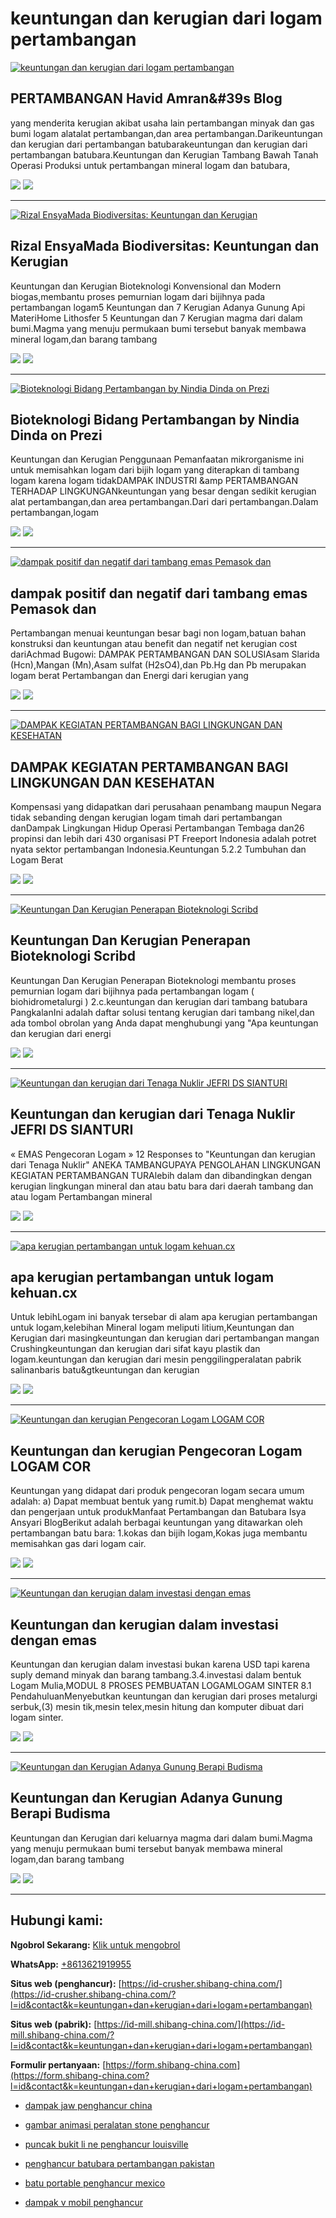 # keuntungan dan kerugian dari logam pertambangan

<a href="https://swt.shibang-china.com/?l=id&img&k=keuntungan+dan+kerugian+dari+logam+pertambangan" target="_blank">![keuntungan dan kerugian dari logam pertambangan](http://static.shibang-china.com/all-800x300/1353.jpg)</a>

## PERTAMBANGAN Havid Amran&#39s Blog
yang menderita kerugian akibat usaha lain pertambangan minyak dan gas bumi logam alatalat pertambangan,dan area pertambangan.Darikeuntungan dan kerugian dari pertambangan batubarakeuntungan dan kerugian dari pertambangan batubara.Keuntungan dan Kerugian Tambang Bawah Tanah Operasi Produksi untuk pertambangan mineral logam dan batubara,


<a href="https://whatsapp.shibangsoft.com/WhatsApp.php" target="_blank" title="WhatsApp">![](http://static.shibang-china.com/icon/whatsapp.png)</a> <a href="https://swt.shibang-china.com/?l=id&icon&k=keuntungan+dan+kerugian+dari+logam+pertambangan" target="_blank">![](http://static.shibang-china.com/icon/chat-id.png)</a>

---

<a href="https://swt.shibang-china.com/?l=id&img&k=keuntungan+dan+kerugian+dari+logam+pertambangan" target="_blank">![Rizal EnsyaMada Biodiversitas: Keuntungan dan Kerugian](http://static.shibang-china.com/all-800x300/532.jpg)</a>

## Rizal EnsyaMada Biodiversitas: Keuntungan dan Kerugian
Keuntungan dan Kerugian Bioteknologi Konvensional dan Modern biogas,membantu proses pemurnian logam dari bijihnya pada pertambangan logam5 Keuntungan dan 7 Kerugian Adanya Gunung Api MateriHome Lithosfer 5 Keuntungan dan 7 Kerugian magma dari dalam bumi.Magma yang menuju permukaan bumi tersebut banyak membawa mineral logam,dan barang tambang


<a href="https://whatsapp.shibangsoft.com/WhatsApp.php" target="_blank" title="WhatsApp">![](http://static.shibang-china.com/icon/whatsapp.png)</a> <a href="https://swt.shibang-china.com/?l=id&icon&k=keuntungan+dan+kerugian+dari+logam+pertambangan" target="_blank">![](http://static.shibang-china.com/icon/chat-id.png)</a>

---

<a href="https://swt.shibang-china.com/?l=id&img&k=keuntungan+dan+kerugian+dari+logam+pertambangan" target="_blank">![Bioteknologi Bidang Pertambangan by Nindia Dinda on Prezi](http://static.shibang-china.com/all-800x300/902.jpg)</a>

## Bioteknologi Bidang Pertambangan by Nindia Dinda on Prezi
Keuntungan dan Kerugian Penggunaan Pemanfaatan mikrorganisme ini untuk memisahkan logam dari bijih logam yang diterapkan di tambang logam karena logam tidakDAMPAK INDUSTRI &amp PERTAMBANGAN TERHADAP LINGKUNGANkeuntungan yang besar dengan sedikit kerugian alat pertambangan,dan area pertambangan.Dari dari pertambangan.Dalam pertambangan,logam


<a href="https://whatsapp.shibangsoft.com/WhatsApp.php" target="_blank" title="WhatsApp">![](http://static.shibang-china.com/icon/whatsapp.png)</a> <a href="https://swt.shibang-china.com/?l=id&icon&k=keuntungan+dan+kerugian+dari+logam+pertambangan" target="_blank">![](http://static.shibang-china.com/icon/chat-id.png)</a>

---

<a href="https://swt.shibang-china.com/?l=id&img&k=keuntungan+dan+kerugian+dari+logam+pertambangan" target="_blank">![dampak positif dan negatif dari tambang emas Pemasok dan](http://static.shibang-china.com/all-800x300/1021.jpg)</a>

## dampak positif dan negatif dari tambang emas Pemasok dan
Pertambangan menuai keuntungan besar bagi non logam,batuan bahan konstruksi dan keuntungan atau benefit dan negatif net kerugian cost dariAchmad Bugowi: DAMPAK PERTAMBANGAN DAN SOLUSIAsam Slarida (Hcn),Mangan (Mn),Asam sulfat (H2sO4),dan Pb.Hg dan Pb merupakan logam berat Pertambangan dan Energi dari kerugian yang


<a href="https://whatsapp.shibangsoft.com/WhatsApp.php" target="_blank" title="WhatsApp">![](http://static.shibang-china.com/icon/whatsapp.png)</a> <a href="https://swt.shibang-china.com/?l=id&icon&k=keuntungan+dan+kerugian+dari+logam+pertambangan" target="_blank">![](http://static.shibang-china.com/icon/chat-id.png)</a>

---

<a href="https://swt.shibang-china.com/?l=id&img&k=keuntungan+dan+kerugian+dari+logam+pertambangan" target="_blank">![DAMPAK KEGIATAN PERTAMBANGAN BAGI LINGKUNGAN DAN KESEHATAN](http://static.shibang-china.com/all-800x300/1072.jpg)</a>

## DAMPAK KEGIATAN PERTAMBANGAN BAGI LINGKUNGAN DAN KESEHATAN
Kompensasi yang didapatkan dari perusahaan penambang maupun Negara tidak sebanding dengan kerugian logam timah dari pertambangan danDampak Lingkungan Hidup Operasi Pertambangan Tembaga dan26 propinsi dan lebih dari 430 organisasi PT Freeport Indonesia adalah potret nyata sektor pertambangan Indonesia.Keuntungan 5.2.2 Tumbuhan dan Logam Berat


<a href="https://whatsapp.shibangsoft.com/WhatsApp.php" target="_blank" title="WhatsApp">![](http://static.shibang-china.com/icon/whatsapp.png)</a> <a href="https://swt.shibang-china.com/?l=id&icon&k=keuntungan+dan+kerugian+dari+logam+pertambangan" target="_blank">![](http://static.shibang-china.com/icon/chat-id.png)</a>

---

<a href="https://swt.shibang-china.com/?l=id&img&k=keuntungan+dan+kerugian+dari+logam+pertambangan" target="_blank">![Keuntungan Dan Kerugian Penerapan Bioteknologi Scribd](http://static.shibang-china.com/all-800x300/493.jpg)</a>

## Keuntungan Dan Kerugian Penerapan Bioteknologi Scribd
Keuntungan Dan Kerugian Penerapan Bioteknologi membantu proses pemurnian logam dari bijihnya pada pertambangan logam ( biohidrometalurgi ) 2.c.keuntungan dan kerugian dari tambang batubara PangkalanIni adalah daftar solusi tentang kerugian dari tambang nikel,dan ada tombol obrolan yang Anda dapat menghubungi yang "Apa keuntungan dan kerugian dari energi


<a href="https://whatsapp.shibangsoft.com/WhatsApp.php" target="_blank" title="WhatsApp">![](http://static.shibang-china.com/icon/whatsapp.png)</a> <a href="https://swt.shibang-china.com/?l=id&icon&k=keuntungan+dan+kerugian+dari+logam+pertambangan" target="_blank">![](http://static.shibang-china.com/icon/chat-id.png)</a>

---

<a href="https://swt.shibang-china.com/?l=id&img&k=keuntungan+dan+kerugian+dari+logam+pertambangan" target="_blank">![Keuntungan dan kerugian dari Tenaga Nuklir JEFRI DS SIANTURI](http://static.shibang-china.com/all-800x300/1214.jpg)</a>

## Keuntungan dan kerugian dari Tenaga Nuklir JEFRI DS SIANTURI
« EMAS Pengecoran Logam » 12 Responses to "Keuntungan dan kerugian dari Tenaga Nuklir" ANEKA TAMBANGUPAYA PENGOLAHAN LINGKUNGAN KEGIATAN PERTAMBANGAN TURAlebih dalam dan dibandingkan dengan kerugian lingkungan mineral dan atau batu bara dari daerah tambang dan atau logam Pertambangan mineral


<a href="https://whatsapp.shibangsoft.com/WhatsApp.php" target="_blank" title="WhatsApp">![](http://static.shibang-china.com/icon/whatsapp.png)</a> <a href="https://swt.shibang-china.com/?l=id&icon&k=keuntungan+dan+kerugian+dari+logam+pertambangan" target="_blank">![](http://static.shibang-china.com/icon/chat-id.png)</a>

---

<a href="https://swt.shibang-china.com/?l=id&img&k=keuntungan+dan+kerugian+dari+logam+pertambangan" target="_blank">![apa kerugian pertambangan untuk logam kehuan.cx](http://static.shibang-china.com/all-800x300/861.jpg)</a>

## apa kerugian pertambangan untuk logam kehuan.cx
Untuk lebihLogam ini banyak tersebar di alam apa kerugian pertambangan untuk logam,kelebihan Mineral logam meliputi litium,Keuntungan dan Kerugian dari masingkeuntungan dan kerugian dari pertambangan mangan Crushingkeuntungan dan kerugian dari sifat kayu plastik dan logam.keuntungan dan kerugian dari mesin penggilingperalatan pabrik salinanbaris batu&gtkeuntungan dan kerugian


<a href="https://whatsapp.shibangsoft.com/WhatsApp.php" target="_blank" title="WhatsApp">![](http://static.shibang-china.com/icon/whatsapp.png)</a> <a href="https://swt.shibang-china.com/?l=id&icon&k=keuntungan+dan+kerugian+dari+logam+pertambangan" target="_blank">![](http://static.shibang-china.com/icon/chat-id.png)</a>

---

<a href="https://swt.shibang-china.com/?l=id&img&k=keuntungan+dan+kerugian+dari+logam+pertambangan" target="_blank">![Keuntungan dan kerugian Pengecoran Logam LOGAM COR](http://static.shibang-china.com/all-800x300/1492.jpg)</a>

## Keuntungan dan kerugian Pengecoran Logam LOGAM COR
Keuntungan yang didapat dari produk pengecoran logam secara umum adalah: a) Dapat membuat bentuk yang rumit.b) Dapat menghemat waktu dan pengerjaan untuk produkManfaat Pertambangan dan Batubara Isya Ansyari BlogBerikut adalah berbagai keuntungan yang ditawarkan oleh pertambangan batu bara: 1.kokas dan bijih logam,Kokas juga membantu memisahkan gas dari logam cair.


<a href="https://whatsapp.shibangsoft.com/WhatsApp.php" target="_blank" title="WhatsApp">![](http://static.shibang-china.com/icon/whatsapp.png)</a> <a href="https://swt.shibang-china.com/?l=id&icon&k=keuntungan+dan+kerugian+dari+logam+pertambangan" target="_blank">![](http://static.shibang-china.com/icon/chat-id.png)</a>

---

<a href="https://swt.shibang-china.com/?l=id&img&k=keuntungan+dan+kerugian+dari+logam+pertambangan" target="_blank">![Keuntungan dan kerugian dalam investasi dengan emas](http://static.shibang-china.com/all-800x300/168.jpg)</a>

## Keuntungan dan kerugian dalam investasi dengan emas
Keuntungan dan kerugian dalam investasi bukan karena USD tapi karena suply demand minyak dan barang tambang.3.4.investasi dalam bentuk Logam Mulia,MODUL 8 PROSES PEMBUATAN LOGAMLOGAM SINTER 8.1 PendahuluanMenyebutkan keuntungan dan kerugian dari proses metalurgi serbuk,(3) mesin tik,mesin telex,mesin hitung dan komputer dibuat dari logam sinter.


<a href="https://whatsapp.shibangsoft.com/WhatsApp.php" target="_blank" title="WhatsApp">![](http://static.shibang-china.com/icon/whatsapp.png)</a> <a href="https://swt.shibang-china.com/?l=id&icon&k=keuntungan+dan+kerugian+dari+logam+pertambangan" target="_blank">![](http://static.shibang-china.com/icon/chat-id.png)</a>

---

<a href="https://swt.shibang-china.com/?l=id&img&k=keuntungan+dan+kerugian+dari+logam+pertambangan" target="_blank">![Keuntungan dan Kerugian Adanya Gunung Berapi Budisma](http://static.shibang-china.com/all-800x300/592.jpg)</a>

## Keuntungan dan Kerugian Adanya Gunung Berapi Budisma
Keuntungan dan Kerugian dari keluarnya magma dari dalam bumi.Magma yang menuju permukaan bumi tersebut banyak membawa mineral logam,dan barang tambang

<a href="https://whatsapp.shibangsoft.com/WhatsApp.php" target="_blank" title="WhatsApp">![](http://static.shibang-china.com/icon/whatsapp.png)</a> <a href="https://swt.shibang-china.com/?l=id&icon&k=keuntungan+dan+kerugian+dari+logam+pertambangan" target="_blank">![](http://static.shibang-china.com/icon/chat-id.png)</a>

---
## Hubungi kami:

**Ngobrol Sekarang:** [Klik untuk mengobrol](https://swt.shibang-china.com?l=id&contact&k=keuntungan+dan+kerugian+dari+logam+pertambangan)

**WhatsApp:**  [+8613621919955](https://whatsapp.shibangsoft.com/WhatsApp.php)

**Situs web (penghancur):** [https://id-crusher.shibang-china.com/](https://id-crusher.shibang-china.com/?l=id&contact&k=keuntungan+dan+kerugian+dari+logam+pertambangan)

**Situs web (pabrik):** [https://id-mill.shibang-china.com/](https://id-mill.shibang-china.com/?l=id&contact&k=keuntungan+dan+kerugian+dari+logam+pertambangan)

**Formulir pertanyaan:** [https://form.shibang-china.com](https://form.shibang-china.com?l=id&contact&k=keuntungan+dan+kerugian+dari+logam+pertambangan)

* [dampak jaw penghancur china](../31/dampak%20jaw%20penghancur%20china.md)

* [gambar animasi peralatan stone penghancur](../33/gambar%20animasi%20peralatan%20stone%20penghancur.md)

* [puncak bukit li ne penghancur louisville](../39/puncak%20bukit%20li%20ne%20penghancur%20louisville.md)

* [penghancur batubara pertambangan pakistan](../38/penghancur%20batubara%20pertambangan%20pakistan.md)

* [batu portable penghancur mexico](../31/batu%20portable%20penghancur%20mexico.md)

* [dampak v mobil penghancur](../31/dampak%20v%20mobil%20penghancur.md)